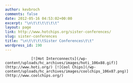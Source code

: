 ```yaml
---
author: kevbroch
comments: false
date: 2012-05-16 04:53:02+00:00
excerpt: "\n\t\t\t\t\t\t"
layout: page
link: http://www.hotchips.org/sister-conferences/
slug: sister-conferences
title: "\n\t\t\t\tSister Conferences\t\t"
wordpress_id: 190
---
```



				[![Hot Interconnects](/wp-content/uploads/hc_archives/images/hoti_106x88.gif)](http://www.hoti.org/) [![Cool Chips](/wp-content/uploads/hc_archives/images/coolchips_106x87.png)](http://www.coolchips.org/)		

